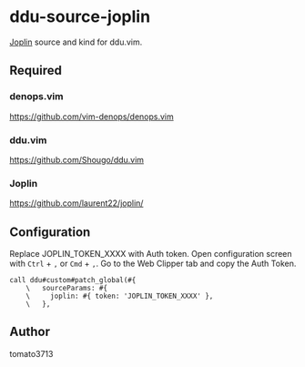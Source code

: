 # ddu-source-joplin

[Joplin](https://github.com/laurent22/joplin/) source and kind for ddu.vim.

## Required

### denops.vim

https://github.com/vim-denops/denops.vim

### ddu.vim

https://github.com/Shougo/ddu.vim

### Joplin

https://github.com/laurent22/joplin/

## Configuration

Replace JOPLIN_TOKEN_XXXX with Auth token.
Open configuration screen with `Ctrl` + `,` or `Cmd` + `,`.
Go to the Web Clipper tab and copy the Auth Token.

```
call ddu#custom#patch_global(#{
    \   sourceParams: #{
    \     joplin: #{ token: 'JOPLIN_TOKEN_XXXX' },
    \   },
```

## Author

tomato3713
